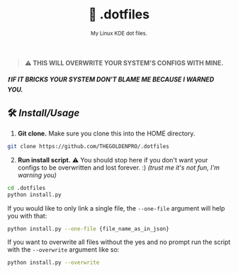 <div align="center">

  # 💠 .dotfiles

  <sub>My Linux KDE dot files.</sub>

</div>

<br>

> #### ⚠️ THIS WILL OVERWRITE YOUR SYSTEM'S CONFIGS WITH MINE.
##### ❗ IF IT BRICKS YOUR SYSTEM DON'T BLAME ME BECAUSE I WARNED YOU.

## 🛠 *Install/Usage*
1. **Git clone.**
Make sure you clone this into the HOME directory.
```sh
git clone https://github.com/THEGOLDENPRO/.dotfiles
```

2. **Run install script.**
⚠️ You should stop here if you don't want your configs to be overwritten and lost forever. :) *(trust me it's not fun, I'm warning you)*
```sh
cd .dotfiles
python install.py
```

If you would like to only link a single file, the ``--one-file`` argument will help you with that:
```sh
python install.py --one-file {file_name_as_in_json}
```

If you want to overwrite all files without the yes and no prompt run the script with the ``--overwrite`` argument like so:
```sh
python install.py --overwrite
```
